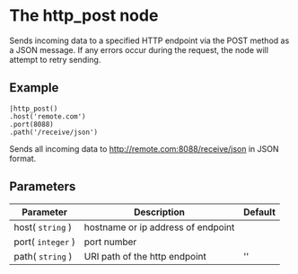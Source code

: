 The http_post node
=====================

Sends incoming data to a specified HTTP endpoint via the POST method as a JSON message.
If any errors occur during the request, the node will attempt to retry sending.



Example
-------

    |http_post()
    .host('remote.com')
    .port(8088)
    .path('/receive/json')

Sends all incoming data to http://remote.com:8088/receive/json in JSON format.


Parameters
----------

Parameter     | Description | Default 
--------------|-------------|--------- 
host( `string` )| hostname or ip address of endpoint |
port( `integer` )|port number|
path( `string` )| URI path of the http endpoint | ''  